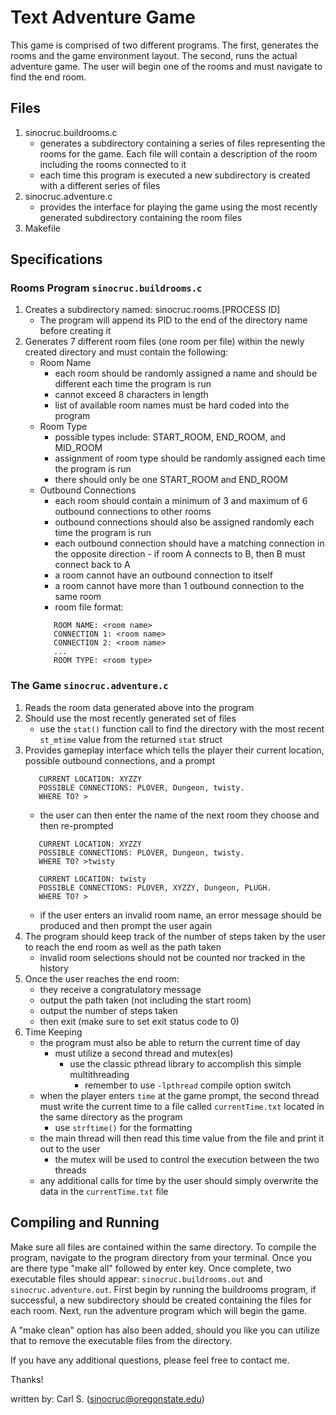 # Text Adventure Game
This game is comprised of two different programs. The first, generates the rooms and the game environment layout. The second, runs the actual 
adventure game. The user will begin one of the rooms and must navigate to find the end room.  

## Files
1. sinocruc.buildrooms.c
   - generates a subdirectory containing a series of files representing the rooms for the game. Each file will contain a description of the 
     room including the rooms connected to it
   - each time this program is executed a new subdirectory is created with a different series of files
2. sinocruc.adventure.c
   - provides the interface for playing the game using the most recently generated subdirectory containing the room files
3. Makefile
   
## Specifications
### Rooms Program `sinocruc.buildrooms.c`
1. Creates a subdirectory named: sinocruc.rooms.[PROCESS ID]
   - The program will append its PID to the end of the directory name before creating it
2. Generates 7 different room files (one room per file) within the newly created directory and must contain the following:
   - Room Name 
     - each room should be randomly assigned a name and should be different each time the program is run 
     - cannot exceed 8 characters in length
     - list of available room names must be hard coded into the program
   - Room Type
     - possible types include: START_ROOM, END_ROOM, and MID_ROOM
     - assignment of room type should be randomly assigned each time the program is run
     - there should only be one START_ROOM and END_ROOM
   - Outbound Connections
     - each room should contain a minimum of 3 and maximum of 6 outbound connections to other rooms
     - outbound connections should also be assigned randomly each time the program is run
     - each outbound connection should have a matching connection in the opposite direction - if room A connects to B, then B must connect back to A
     - a room cannot have an outbound connection to itself 
     - a room cannot have more than 1 outbound connection to the same room
     - room file format:
     ```
        ROOM NAME: <room name>
        CONNECTION 1: <room name>
        CONNECTION 2: <room name>
        ...
        ROOM TYPE: <room type>
     ```
### The Game `sinocruc.adventure.c`
1. Reads the room data generated above into the program
2. Should use the most recently generated set of files
   - use the `stat()` function call to find the directory with the most recent `st_mtime` value from the returned `stat` struct
3. Provides gameplay interface which tells the player their current location, possible outbound connections, and a prompt
   ```
      CURRENT LOCATION: XYZZY
      POSSIBLE CONNECTIONS: PLOVER, Dungeon, twisty.
      WHERE TO? > 
   ```
   - the user can then enter the name of the next room they choose and then re-prompted 
   ```
      CURRENT LOCATION: XYZZY
      POSSIBLE CONNECTIONS: PLOVER, Dungeon, twisty.
      WHERE TO? >twisty

      CURRENT LOCATION: twisty
      POSSIBLE CONNECTIONS: PLOVER, XYZZY, Dungeon, PLUGH.
      WHERE TO? >
   ```
   - if the user enters an invalid room name, an error message should be produced and then prompt the user again
4. The program should keep track of the number of steps taken by the user to reach the end room as well as the path taken
   - invalid room selections should not be counted nor tracked in the history
5. Once the user reaches the end room:
   - they receive a congratulatory message 
   - output the path taken (not including the start room)
   - output the number of steps taken
   - then exit (make sure to set exit status code to 0)
6. Time Keeping
   - the program must also be able to return the current time of day
     - must utilize a second thread and mutex(es)
       - use the classic pthread library to accomplish this simple multithreading
         - remember to use `-lpthread` compile option switch
   - when the player enters `time` at the game prompt, the second thread must write the current time to a file called `currentTime.txt` located
     in the same directory as the program
     - use `strftime()` for the formatting
   - the main thread will then read this time value from the file and print it out to the user
     - the mutex will be used to control the execution between the two threads
   - any additional calls for time by the user should simply overwrite the data in the `currentTime.txt` file

## Compiling and Running
Make sure all files are contained within the same directory. To compile the program, navigate to the program directory from your terminal.
Once you are there type "make all" followed by enter key. Once complete, two executable files should appear: `sinocruc.buildrooms.out` and 
`sinocruc.adventure.out`. First begin by running the buildrooms program, if successful, a new subdirectory should be created containing the 
files for each room. Next, run the adventure program which will begin the game.

A "make clean" option has also been added, should you like you can utilize that to remove the executable
files from the directory. 

If you have any additional questions, please feel free to contact me.

Thanks!

written by: Carl S. (sinocruc@oregonstate.edu)
